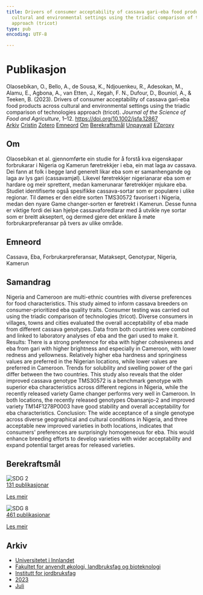 ```yaml
---
title: Drivers of consumer acceptability of cassava gari-eba food products across
  cultural and environmental settings using the triadic comparison of technologies
  approach (tricot)
type: pub
encoding: UTF-8

---
```

<h1>Publikasjon</h1>
<article id="csl-bib-container-PRHWZ875" class="csl-bib-container">
  <div class="csl-bib-body"> <div class="csl-entry">Olaosebikan, O., Bello, A., de Sousa, K., Ndjouenkeu, R., Adesokan, M., Alamu, E., Agbona, A., van Etten, J., Kegah, F. N., Dufour, D., Bouniol, A., &#38; Teeken, B. (2023). Drivers of consumer acceptability of cassava gari-eba food products across cultural and environmental settings using the triadic comparison of technologies approach (tricot). <i>Journal of the Science of Food and Agriculture</i>, 1–12. <a href="https://doi.org/10.1002/jsfa.12867">https://doi.org/10.1002/jsfa.12867</a></div> </div>
  <div class="csl-bib-buttons">
    <a href="#taxonomy-article-PRHWZ875" alt="archive" class="csl-bib-button">Arkiv</a>
    <a href="https://app.cristin.no/results/show.jsf?id=2163062" alt="Cristin" class="csl-bib-button">Cristin</a>
    <a href="http://zotero.org/groups/5881554/items/PRHWZ875" alt="Zotero" class="csl-bib-button">Zotero</a>
    <a href="#keywords-article-PRHWZ875" alt="keywords" class="csl-bib-button">Emneord</a>
    <a href="#about-article-PRHWZ875" alt="about_pub" class="csl-bib-button">Om</a>
    <a href="#sdg-article-PRHWZ875" alt="sdg" class="csl-bib-button">Berekraftsmål</a>
    <a href="https://doi.org/10.1002/jsfa.12867" alt="Unpaywall" class="csl-bib-button">Unpaywall</a>
    <a href="https://doi.org/10.1002/jsfa.12867" alt="EZproxy" class="csl-bib-button">EZproxy</a>
  </div>
  <div id="csl-bib-meta-container-PRHWZ875"></div>
</article>
<div id="csl-bib-meta-PRHWZ875" class="csl-bib-meta">
  <article id="about-article-PRHWZ875" class="about_pub-article">
    <h1>Om</h1>
    Olaosebikan et al. gjennomførte ein studie for å forstå kva eigenskapar forbrukarar i Nigeria og Kamerun føretrekkjer i eba, ein mat laga av cassava. Dei fann at folk i begge land generelt likar eba som er samanhengande og laga av lys gari (cassavamjøl). Likevel føretrekkjer nigerianarar eba som er hardare og meir sprettent, medan kamerunarar føretrekkjer mjukare eba. Studiet identifiserte også spesifikke cassava-sortar som er populære i ulike regionar. Til dømes er den eldre sorten TMS30572 favorisert i Nigeria, medan den nyare Game changer-sorten er føretrekt i Kamerun. Desse funna er viktige fordi dei kan hjelpe cassavaforedlarar med å utvikle nye sortar som er breitt akseptert, og dermed gjere det enklare å møte forbrukarpreferansar på tvers av ulike område.
  </article>
  <article id="keywords-article-PRHWZ875" class="keywords-article">
    <h1>Emneord</h1>
    Cassava, Eba, Forbrukarpreferansar, Mataksept, Genotypar, Nigeria, Kamerun
  </article>
  <article id="abstract-article-PRHWZ875" class="abstract-article">
    <h1>Samandrag</h1>
    Nigeria and Cameroon are multi-ethnic countries with diverse preferences for food characteristics. This study aimed to inform cassava breeders on consumer-prioritized eba quality traits. Consumer testing was carried out using the triadic comparison of technologies (tricot). Diverse consumers in villages, towns and cities evaluated the overall acceptability of eba made from different cassava genotypes. Data from both countries were combined and linked to laboratory analyses of eba and the gari used to make it. Results: There is a strong preference for eba with higher cohesiveness and eba from gari with higher brightness and especially in Cameroon, with lower redness and yellowness. Relatively higher eba hardness and springiness values are preferred in the Nigerian locations, while lower values are preferred in Cameroon. Trends for solubility and swelling power of the gari differ between the two countries. This study also reveals that the older improved cassava genotype TMS30572 is a benchmark genotype with superior eba characteristics across different regions in Nigeria, while the recently released variety Game changer performs very well in Cameroon. In both locations, the recently released genotypes Obansanjo-2 and improved variety TM14F1278P0003 have good stability and overall acceptability for eba characteristics. Conclusion: The wide acceptance of a single genotype across diverse geographical and cultural conditions in Nigeria, and three acceptable new improved varieties in both locations, indicates that consumers' preferences are surprisingly homogeneous for eba. This would enhance breeding efforts to develop varieties with wider acceptability and expand potential target areas for released varieties.
  </article>
  <article id="sdg-article-PRHWZ875" class="sdg-article">
    <h1>Berekraftsmål</h1>
    <div class="sdg-container"><div id="sdg2" class="sdg">
        <img src="{{< params subfolder >}}images/sdg/sdg02_nn.png" class="image" alt="SDG 2">
        <div class="sdg-overlay">
          <a href="/nn/archive/?key=?sdg=2#archive" class="sdg-publication-count"><span>131</span> publikasjonar</a>
          <p><a href="https://fn.no/om-fn/fns-baerekraftsmaal/utrydde-sult?lang=nno-NO" class="sdg-read-more">Les meir</a></p>
        </div>
      </div> <div id="sdg8" class="sdg">
        <img src="{{< params subfolder >}}images/sdg/sdg08_nn.png" class="image" alt="SDG 8">
        <div class="sdg-overlay">
          <a href="/nn/archive/?key=?sdg=8#archive" class="sdg-publication-count"><span>461</span> publikasjonar</a>
          <p><a href="https://fn.no/om-fn/fns-baerekraftsmaal/anstendig-arbeid-og-oekonomisk-vekst?lang=nno-NO" class="sdg-read-more">Les meir</a></p>
        </div>
      </div></div>
  </article>
  <article id="taxonomy-article-PRHWZ875" class="taxonomy-article">
    <h1>Arkiv</h1>
    <ul>
      <li>
        <a href="/nn/archive/?key=3DCRN523">Universitetet i Innlandet</a>
      </li>
      <li>
        <a href="/nn/archive/?key=T77LXH6D">Fakultet for anvendt økologi, landbruksfag og bioteknologi</a>
      </li>
      <li>
        <a href="/nn/archive/?key=SSN4QLEC">Institutt for jordbruksfag</a>
      </li>
      <li>
        <a href="/nn/archive/?key=DRHXCX63">2023</a>
      </li>
      <li>
        <a href="/nn/archive/?key=6RWJU384">Juli</a>
      </li>
    </ul>
  </article>
</div>
